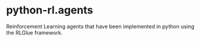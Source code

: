 python-rl.agents
=========

Reinforcement Learning agents that have been implemented in python using the RLGlue framework.